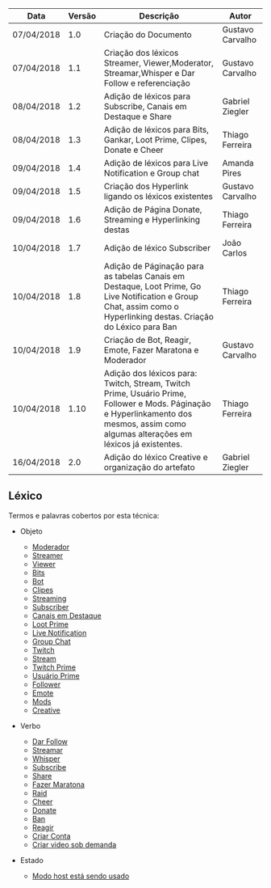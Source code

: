 |Data|Versão|Descrição|Autor|
|----|------|---------|-----|
|07/04/2018|1.0|Criação do Documento|Gustavo Carvalho|
|07/04/2018|1.1|Criação dos léxicos Streamer, Viewer,Moderator, Streamar,Whisper e Dar Follow e referenciação|Gustavo Carvalho|
|08/04/2018|1.2|Adição de léxicos para Subscribe, Canais em Destaque e Share|Gabriel Ziegler|
|08/04/2018|1.3|Adição de léxicos para Bits, Gankar, Loot Prime, Clipes, Donate e Cheer|Thiago Ferreira|
|09/04/2018|1.4|Adição de léxicos para Live Notification e Group chat|Amanda Pires|
|09/04/2018|1.5|Criação dos Hyperlink ligando os léxicos existentes|Gustavo Carvalho|
|09/04/2018|1.6|Adição de Página Donate, Streaming e Hyperlinking destas|Thiago Ferreira|
|10/04/2018|1.7|Adição de léxico Subscriber|João Carlos|
|10/04/2018|1.8|Adição de Páginação para as tabelas Canais em Destaque, Loot Prime, Go Live Notification e Group Chat, assim como o Hyperlinking destas. Criação do Léxico para Ban|Thiago Ferreira|
|10/04/2018|1.9|Criação de Bot, Reagir, Emote, Fazer Maratona e Moderador|Gustavo Carvalho|
|10/04/2018|1.10|Adição dos léxicos para: Twitch, Stream, Twitch Prime, Usuário Prime, Follower e Mods. Páginação e Hyperlinkamento dos mesmos, assim como algumas alterações em léxicos já existentes. |Thiago Ferreira|
|16/04/2018|2.0|Adição do léxico Creative e organização do artefato|Gabriel Ziegler|

## Léxico
Termos e palavras cobertos por esta técnica:
* Objeto
  * [Moderador](Moderador)
  * [Streamer](Streamer)
  * [Viewer](Viewer)
  * [Bits](Bits)
  * [Bot](Bot)
  * [Clipes](Clipes)
  * [Streaming](Streaming)
  * [Subscriber](Subscriber)
  * [Canais em Destaque](Canais-em-Destaque)
  * [Loot Prime](Loot-Prime)
  * [Live Notification](Live_Notification)
  * [Group Chat](Group-Chat)
  * [Twitch](Twitch)
  * [Stream](Stream)
  * [Twitch Prime](Twitch-Prime)
  * [Usuário Prime](Usuário-Prime)
  * [Follower](Follower)
  * [Emote](Emotes)
  * [Mods](Mods)
  * [Creative](Creative)

* Verbo
  * [Dar Follow](Dar-Follow)
  * [Streamar](Streamar)
  * [Whisper](Whisper)
  * [Subscribe](Subscribe)
  * [Share](Share)
  * [Fazer Maratona](Fazer-Maratona)
  * [Raid](Raid)
  * [Cheer](Cheer)
  * [Donate](Donate)
  * [Ban](Ban)
  * [Reagir](Reagir)
  * [Criar Conta](Criar-Conta)
  * [Criar video sob demanda](Criar-videos-sob-demanda)

* Estado
  * [Modo host está sendo usado](Modo-host-está-sendo-usado)


